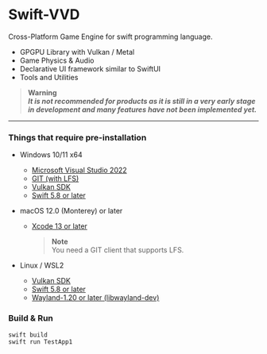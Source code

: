 # Swift-VVD

Cross-Platform Game Engine for swift programming language.

- GPGPU Library with Vulkan / Metal
- Game Physics & Audio
- Declarative UI framework similar to SwiftUI
- Tools and Utilities


> **Warning**  
> ***It is not recommended for products as it is still in a very early stage in development and many features have not been implemented yet.***

---
### Things that require pre-installation
* Windows 10/11 x64
  * [Microsoft Visual Studio 2022](https://visualstudio.microsoft.com/vs/)
  * [GIT (with LFS)](https://git-scm.com/)
  * [Vulkan SDK](https://vulkan.lunarg.com/sdk/home)
  * [Swift 5.8 or later](https://www.swift.org/download/)

* macOS 12.0 (Monterey) or later
  * [Xcode 13 or later](https://developer.apple.com/xcode/)
 
    > **Note**  
    > You need a GIT client that supports LFS.

* Linux / WSL2
  * [Vulkan SDK](https://vulkan.lunarg.com/doc/sdk/latest/linux/getting_started.html)
  * [Swift 5.8 or later](https://www.swift.org/getting-started/#installing-swift)
  * [Wayland-1.20 or later (libwayland-dev)](https://wayland.freedesktop.org)
  
### Build & Run
```
swift build
swift run TestApp1
```
